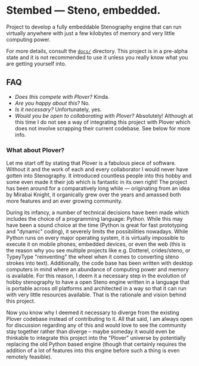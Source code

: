 # Stembed — Steno, embedded.

Project to develop a fully embeddable Stenography engine that can run virtually anywhere with just a few kilobytes of memory and very little computing power.

For more details, consult the [`docs/`](/docs) directory. This project is in a pre-alpha state and it is not recommended to use it unless you really know what you are getting yourself into.

## FAQ

- *Does this compete with Plover?* Kinda.
- *Are you happy about this?* No.
- *Is it necessary?* Unfortunately, yes.
- *Would you be open to collaborating with Plover?* Absolutely! Although at this time I do not see a way of integrating this project with Plover which does not involve scrapping their current codebase. See below for more info.

### What about Plover?

Let me start off by stating that Plover is a fabulous piece of software. Without it and the work of each and every collaborator I would never have gotten into Stenography. It introduced countless people into this hobby and some even made it their job which is fantastic in its own right! The project has been around for a comparatively long while — originating from an idea by Mirabai Knight, it organically grew over the years and amassed both more features and an ever growing community.

During its infancy, a number of technical decisions have been made which includes the choice of a programming language: Python. While this may have been a sound choice at the time (Python is great for fast prototyping and "dynamic" coding), it severely limits the possibilities nowadays. While Python runs on every major operating system, it is virtually impossible to execute it on mobile phones, embedded devices, or even the web (this is the reason why you see multiple projects like e.g. Dotterel, crides/steno, or TypeyType "reinventing" the wheel when it comes to converting steno strokes into text). Additionally, the code base has been written with desktop computers in mind where an abundance of computing power and memory is available. For this reason, I deem it a necessary step in the evolution of hobby stenography to have a open Steno engine written in a language that is portable across *all* platforms and architected in a way so that it can run with very little resources available. That is the rationale and vision behind this project.

Now you know why I deemed it necessary to diverge from the existing Plover codebase instead of contributing to it. All that said, I am always open for discussion regarding any of this and would love to see the community stay together rather than diverge – maybe someday it would even be thinkable to integrate this project into the "Plover" universe by potentially replacing the old Python based engine (though that certainly requires the addition of a lot of features into this engine before such a thing is even remotely feasible).
